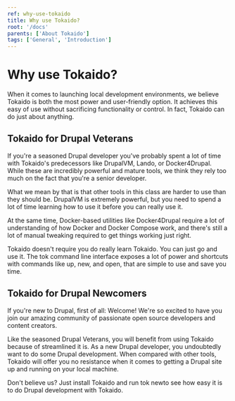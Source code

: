 ```yaml
---
ref: why-use-tokaido
title: Why use Tokaido?
root: '/docs'
parents: ['About Tokaido']
tags: ['General', 'Introduction']
---
```


# Why use Tokaido?

When it comes to launching local development environments, we believe Tokaido is both the most power and user-friendly option. It achieves this easy of use without sacrificing functionality or control. In fact, Tokaido can do just about anything.

## Tokaido for Drupal Veterans

If you're a seasoned Drupal developer you've probably spent a lot of time with Tokaido's predecessors like DrupalVM, Lando, or Docker4Drupal. While these are incredibly powerful and mature tools, we think they rely too much on the fact that you're a senior developer.

What we mean by that is that other tools in this class are harder to use than they should be. DrupalVM is extremely powerful, but you need to spend a lot of time learning how to use it before you can really use it.

At the same time, Docker-based utilities like Docker4Drupal require a lot of understanding of how Docker and Docker Compose work, and there's still a lot of manual tweaking required to get things working just right.

Tokaido doesn't require you do really learn Tokaido. You can just go and use it. The tok command line interface exposes a lot of power and shortcuts with commands like up, new, and open, that are simple to use and save you time.

## Tokaido for Drupal Newcomers

If you're new to Drupal, first of all: Welcome! We're so excited to have you join our amazing community of passionate open source developers and content creators.

Like the seasoned Drupal Veterans, you will benefit from using Tokaido because of streamlined it is. As a new Drupal developer, you undoubtedly want to do some Drupal development. When compared with other tools, Tokaido will offer you no resistance when it comes to getting a Drupal site up and running on your local machine.

Don't believe us? Just install Tokaido and run tok newto see how easy it is to do Drupal development with Tokaido.
